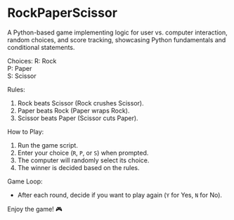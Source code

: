# RockPaperScissor
A Python-based game implementing logic for user vs. computer interaction, random choices, and score tracking, showcasing Python fundamentals and conditional statements.

Choices:
R: Rock  
P: Paper  
S: Scissor  

Rules:  
1. Rock beats Scissor (Rock crushes Scissor).  
2. Paper beats Rock (Paper wraps Rock).  
3. Scissor beats Paper (Scissor cuts Paper).  

How to Play:  
1. Run the game script.  
2. Enter your choice (`R`, `P`, or `S`) when prompted.  
3. The computer will randomly select its choice.  
4. The winner is decided based on the rules.  

Game Loop: 
- After each round, decide if you want to play again (`Y` for Yes, `N` for No).  

Enjoy the game! 🎮
